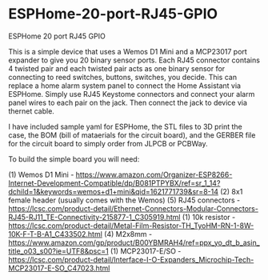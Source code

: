 # ESPHome-20-port-RJ45-GPIO
ESPHome 20 port RJ45 GPIO

This is a simple device that uses a Wemos D1 Mini and a MCP23017 port expander to give you 20 binary sensor ports.  Each RJ45 connector contains 4 twisted pair and each twisted pair acts as one binary sensor for connecting to reed switches, buttons, switches, you decide.  This can replace a home alarm system panel to connect the Home Assistant via ESPHome.  Simply use RJ45 Keystome connectors and connect your alarm panel wires to each pair on the jack.  Then connect the jack to device via thernet cable. 

I have included sample yaml for ESPHome, the STL files to 3D print the case, the BOM (bill of mataerials for the circuit board), and the GERBER file for the circuit board to simply order from JLPCB or PCBWay.

To build the simple board you will need:

(1) Wemos D1 Mini - https://www.amazon.com/Organizer-ESP8266-Internet-Development-Compatible/dp/B081PTPYBX/ref=sr_1_14?dchild=1&keywords=wemos+d1+mini&qid=1621771739&sr=8-14
(2) 8x1 female header (usually comes with the Wemos)
(5) RJ45 connectors - https://lcsc.com/product-detail/Ethernet-Connectors-Modular-Connectors-RJ45-RJ11_TE-Connectivity-215877-1_C305919.html
(1) 10k resistor - https://lcsc.com/product-detail/Metal-Film-Resistor-TH_TyoHM-RN-1-8W-10K-F-T-B-A1_C433502.html
(4) M2x8mm - https://www.amazon.com/gp/product/B00YBMRAH4/ref=ppx_yo_dt_b_asin_title_o03_s00?ie=UTF8&psc=1
(1) MCP23017-E/SO - https://lcsc.com/product-detail/Interface-I-O-Expanders_Microchip-Tech-MCP23017-E-SO_C47023.html
